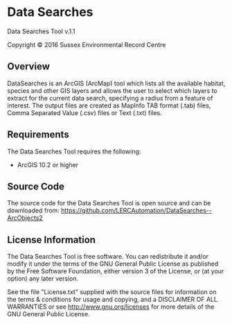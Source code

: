 Data Searches
=============

Data Searches Tool v.1.1

Copyright © 2016 Sussex Environmental Record Centre

Overview
--------
DataSearches is an ArcGIS (ArcMap) tool which lists all the available habitat, species and other GIS layers and allows the user to select which layers to extract for the current data search, specifying a radius from a feature of interest. The output files are created as MapInfo TAB format (.tab) files, Comma Separated Value (.csv) files or Text (.txt) files.

Requirements
------------
The Data Searches Tool requires the following:
- ArcGIS 10.2 or higher

Source Code
-----------
The source code for the Data Searches Tool is open source and can be downloaded from: <https://github.com/LERCAutomation/DataSearches--ArcObjects2>

License Information
-------------------
The Data Searches Tool is free software. You can redistribute it and/or modify it
under the terms of the GNU General Public License as published by the Free
Software Foundation, either version 3 of the License, or (at your option) any
later version.

See the file "License.txt" supplied with the source files for information on the
terms & conditions for usage and copying, and a DISCLAIMER OF ALL WARRANTIES
or see <http://www.gnu.org/licenses> for more details of the GNU General Public
License.
